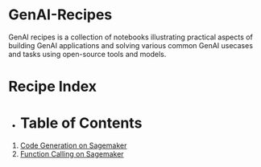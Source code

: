 # GenAI-Recipes

GenAI recipes is a collection of notebooks illustrating practical aspects of building GenAI applications and solving various common GenAI usecases and tasks using open-source tools and models.

# Recipe Index

* # Table of Contents
1. [Code Generation on Sagemaker](./code-generation/code-generation.ipynb)
2. [Function Calling on Sagemaker](./function-calling/deploy-llama3-functioncalling.ipynb)
